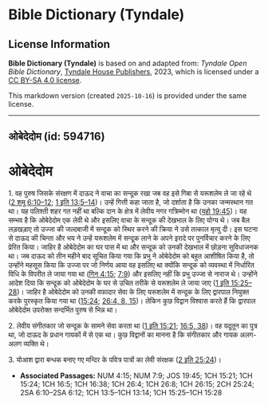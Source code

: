 # Bible Dictionary (Tyndale)

## License Information

**Bible Dictionary (Tyndale)** is based on and adapted from: _Tyndale Open Bible Dictionary_, [Tyndale House Publishers](https://tyndaleopenresources.com/), 2023, which is licensed under a [CC BY-SA 4.0 license](https://creativecommons.org/licenses/by-sa/4.0/legalcode.en).

This markdown version (created `2025-10-16`) is provided under the same license.



--------------------------------

## ओबेदेदोम (id: 594716)

ओबेदेदोम
========

1\. वह पुरुष जिसके संरक्षण में दाऊद ने वाचा का सन्दूक रखा जब वह इसे गिबा से यरूशलेम ले जा रहे थे ([2 शमू 6:10–12](https://ref.ly/2Sam6:10-2Sam6:12); [1 इति 13:5–14](https://ref.ly/1Chr13:5-1Chr13:14))। उन्हें गित्ती कहा जाता है, जो दर्शाता है कि उनका जन्मस्थान गत था। यह पलिश्ती शहर गत नहीं था बल्कि दान के क्षेत्र में लेवीय नगर गत्रिम्मोन था ([यहो 19:45](https://ref.ly/Josh19:45))। यह सम्भव है कि ओबेदेदोम एक लेवी थे और इसलिए वाचा के सन्दूक की देखभाल के लिए योग्य थे। जब बैल लड़खड़ाए तो उज्जा की जल्दबाजी में सन्दूक को स्थिर करने की क्रिया ने उसे तत्काल मृत्यु दी। इस घटना से दाऊद की चिन्ता और भय ने उन्हें यरूशलेम में सन्दूक लाने के अपने इरादे पर पुनर्विचार करने के लिए प्रेरित किया। जाहिर है ओबेदेदोम का घर पास में था और सन्दूक को उनकी देखभाल में छोड़ना सुविधाजनक था। जब दाऊद को तीन महीने बाद सूचित किया गया कि प्रभु ने ओबेदेदोम को बहुत आशीषित किया है, तो उन्होंने महसूस किया कि उज्जा पर जो निर्णय आया वह इसलिए था क्योंकि सन्दूक को व्यवस्था में निर्धारित विधि के विपरीत ले जाया गया था ([गिन 4:15](https://ref.ly/Num4:15); [7:9](https://ref.ly/Num7:9)) और इसलिए नहीं कि प्रभु उज्जा से नाराज थे। उन्होंने आदेश दिया कि सन्दूक को ओबेदेदोम के घर से उचित तरीके से यरूशलेम ले जाया जाए ([1 इति 15:25–28](https://ref.ly/1Chr15:25-1Chr15:28))। जाहिर है ओबेदेदोम को उनकी वफादार सेवा के लिए यरूशलेम में सन्दूक के लिए द्वारपाल नियुक्त करके पुरस्कृत किया गया था ([15:24](https://ref.ly/1Chr15:24); [26:4, 8, 15](https://ref.ly/1Chr26:4,1Chr26:8,1Chr26:15))। लेकिन कुछ विद्वान विश्वास करते हैं कि द्वारपाल ओबेदेदोम उपरोक्त सन्दर्भित पुरुष से भिन्न था।

2\. लेवीय संगीतकार जो सन्दूक के सामने सेवा करता था ([1 इति 15:21](https://ref.ly/1Chr15:21); [16:5, 38](https://ref.ly/1Chr16:5,1Chr16:38))। वह यदूतून का पुत्र था, जो दाऊद के प्रधान गायकों में से एक था। कुछ विद्वानों का मानना है कि संगीतकार और गायक अलग\-अलग व्यक्ति थे।

3\. योआश द्वारा बन्धक बनाए गए मन्दिर के पवित्र पात्रों का लेवी संरक्षक ([2 इति 25:24](https://ref.ly/2Chr25:24))।

* **Associated Passages:** NUM 4:15; NUM 7:9; JOS 19:45; 1CH 15:21; 1CH 15:24; 1CH 16:5; 1CH 16:38; 1CH 26:4; 1CH 26:8; 1CH 26:15; 2CH 25:24; 2SA 6:10–2SA 6:12; 1CH 13:5–1CH 13:14; 1CH 15:25–1CH 15:28

